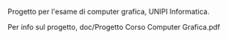 Progetto per l'esame di computer grafica, UNIPI Informatica.

Per info sul progetto, doc/Progetto Corso Computer Grafica.pdf
